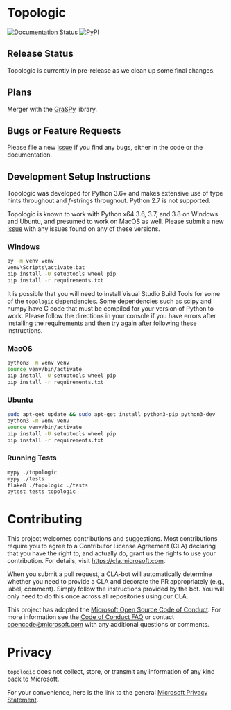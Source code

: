 # Topologic

[![Documentation Status](https://readthedocs.org/projects/topologic/badge/?version=latest)](https://topologic.readthedocs.io/en/latest/?badge=latest)
[![PyPI](https://img.shields.io/pypi/v/topologic)](https://pypi.org/project/topologic/)

## Release Status
Topologic is currently in pre-release as we clean up some final changes.

## Plans
Merger with the [GraSPy](https://github.com/neurodata/graspy) library.

## Bugs or Feature Requests
Please file a new [issue](https://github.com/microsoft/topologic/issues/new) if you find any bugs, either in the code or the documentation.

## Development Setup Instructions
Topologic was developed for Python 3.6+ and makes extensive use of type hints throughout and _f_-strings throughout. Python 2.7 is not supported.

Topologic is known to work with Python x64 3.6, 3.7, and 3.8 on Windows and Ubuntu, and presumed to work on MacOS as well. Please submit a new [issue](https://github.com/microsoft/topologic/issues/new) with any issues found on any of these versions.

### Windows
```cmd
py -m venv venv
venv\Scripts\activate.bat
pip install -U setuptools wheel pip
pip install -r requirements.txt
```
It is possible that you will need to install Visual Studio Build Tools for some of the `topologic` dependencies. Some dependencies such as scipy and numpy have C code that must be compiled for your version of Python to work. Please follow the directions in your console if you have errors after installing the requirements and then try again after following these instructions.

### MacOS
```bash
python3 -m venv venv
source venv/bin/activate
pip install -U setuptools wheel pip
pip install -r requirements.txt
```

### Ubuntu
```bash
sudo apt-get update && sudo apt-get install python3-pip python3-dev
python3 -m venv venv
source venv/bin/activate
pip install -U setuptools wheel pip
pip install -r requirements.txt
```

### Running Tests

```bash
mypy ./topologic
mypy ./tests
flake8 ./topologic ./tests
pytest tests topologic
```

# Contributing

This project welcomes contributions and suggestions. Most contributions require you to
agree to a Contributor License Agreement (CLA) declaring that you have the right to,
and actually do, grant us the rights to use your contribution. For details, visit
https://cla.microsoft.com.

When you submit a pull request, a CLA-bot will automatically determine whether you need
to provide a CLA and decorate the PR appropriately (e.g., label, comment). Simply follow the
instructions provided by the bot. You will only need to do this once across all repositories using our CLA.

This project has adopted the [Microsoft Open Source Code of Conduct](https://opensource.microsoft.com/codeofconduct/).
For more information see the [Code of Conduct FAQ](https://opensource.microsoft.com/codeofconduct/faq/)
or contact [opencode@microsoft.com](mailto:opencode@microsoft.com) with any additional questions or comments.

# Privacy

`topologic` does not collect, store, or transmit any information of any kind back to Microsoft.

For your convenience, here is the link to the general [Microsoft Privacy Statement](https://privacy.microsoft.com/en-us/privacystatement/). 
